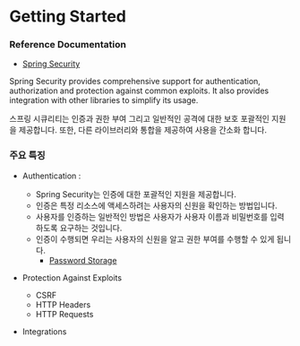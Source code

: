 # Getting Started

### Reference Documentation
* [Spring Security](https://docs.spring.io/spring-security/)

Spring Security provides comprehensive support for authentication, authorization and protection against common exploits.
It also provides integration with other libraries to simplify its usage.

스프링 시큐리티는 인증과 권한 부여 그리고 일반적인 공격에 대한 보호 포괄적인 지원을 제공합니다.
또한, 다른 라이브러리와 통합을 제공하여 사용을 간소화 합니다.

### 주요 특징

- Authentication :
  - Spring Security는 인증에 대한 포괄적인 지원을 제공합니다. 
  - 인증은 특정 리소스에 액세스하려는 사용자의 신원을 확인하는 방법입니다. 
  - 사용자를 인증하는 일반적인 방법은 사용자가 사용자 이름과 비밀번호를 입력하도록 요구하는 것입니다. 
  - 인증이 수행되면 우리는 사용자의 신원을 알고 권한 부여를 수행할 수 있게 됩니다.
    - [Password Storage](https://github.com/jyshine/TIL/blob/main/framework/spring/spring-security/spring-security/src/main/resources/doc/PasswordStorage.md) 
    
- Protection Against Exploits
    - CSRF
    - HTTP Headers
    - HTTP Requests
  
- Integrations
